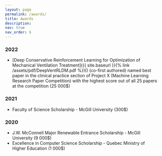```yaml
---
layout: page
permalink: /awards/
title: Awards
description:
nav: true
nav_order: 6
---
```


### __2022__

- [Deep Conservative Reinforcement Learning for Optimization of Mechanical Ventilation Treatment]({{ site.baseurl }}{% link /assets/pdf/DeepVentRLDM.pdf %})() (co-first authored) named best paper in the clinical practice section of Project X (Machine Learning Research Paper Competition) with the highest score out of all 25 papers at the competition (25 000$)

### __2021__
- Faculty of Science Scholarship - McGill University (300$)

### __2020__
- J.W. McConnell Major Renewable Entrance Scholarship - McGill University (9 000$)
- Excellence in Computer Science Scholarship - Quebec Ministry of Higher Education (1 000$)
